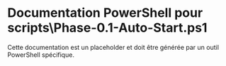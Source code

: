 # Documentation PowerShell pour scripts\Phase-0.1-Auto-Start.ps1

Cette documentation est un placeholder et doit être générée par un outil PowerShell spécifique.
